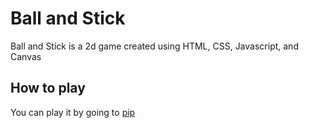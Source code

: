 # Ball and Stick

Ball and Stick is a 2d game created using HTML, CSS, Javascript, and Canvas

## How to play

You can play it by going to [pip](https://pip.pypa.io/en/stable/)
